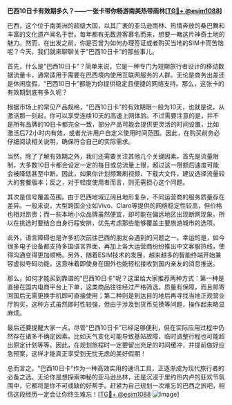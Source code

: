 **巴西10日卡有效期多久？——一张卡带你畅游南美热带雨林[[TG💪+ @esim1088](https://t.me/s/esim1088)]**

巴西，这个位于南美洲的超级大国，以其广袤的亚马逊雨林、热情奔放的桑巴舞和丰富的文化遗产闻名于世。每年都有无数游客慕名而来，想要一睹这片神奇土地的魅力。然而，在出发之前，你是否曾为如何办理签证或者购买当地的SIM卡而苦恼呢？今天，我们就来聊聊关于“巴西10日卡”的那些事儿。

首先，什么是“巴西10日卡”？简单来说，它是一种专门为短期旅行者设计的移动数据流量卡，通常适用于需要在巴西境内使用互联网服务的人群。无论是商务出差还是休闲度假，“巴西10日卡”都能为你提供稳定且便捷的网络支持。那么，这张卡的有效期到底有多久呢？

根据市场上的常见产品规格，“巴西10日卡”的有效期限一般为10天，也就是说，从激活那一刻起，你可以享受连续10天的高速上网体验。不过需要注意的是，并不是所有品牌的10日卡都完全一致，部分产品可能会提供更灵活的时间设置，比如激活后72小时内有效，或者允许用户自定义使用时间范围。因此，在购买前务必仔细阅读相关说明，确保符合自己的实际需求。

当然，除了了解有效期之外，我们还需要关注其他几个关键因素。首先是流量限制，大多数10日卡都会设定一定的每日或总流量上限，超过这一限额后速度可能会被降低甚至中断。因此，如果你计划频繁刷视频、下载大文件，建议选择流量较大的套餐版本；反之，对于轻度使用者而言，则无需担心这个问题。

其次是信号覆盖范围。由于巴西地域辽阔且地形复杂，不同运营商的服务质量存在差异。一般来说，大型跨国企业如Vivo、Claro等提供的网络稳定性较高，但价格也相对昂贵；而一些本地小众品牌虽然便宜，却可能在偏远地区出现断网现象。所以在挑选时要结合自身行程安排，优先考虑那些能够覆盖主要旅游城市的选项。

此外，语言障碍也是许多初次前往巴西的朋友会遇到的问题之一。幸运的是，如今很多电子设备都支持多国语言界面，再加上各大运营商纷纷推出中文客服热线，使得沟通变得更加顺畅。另外，随着ESIM技术的发展，越来越多的智能终端开始兼容虚拟号码功能，这意味着即使身在国外也能轻松接收到国内亲友的消息推送。

那么，如何才能买到靠谱的“巴西10日卡”呢？这里给大家推荐两种方式：第一种是直接在国内电商平台上下单，这类商品往往经过严格筛选，质量有保障，而且邮寄回国后无需更换手机即可直接使用；第二种则是到达目的地后再寻找当地正规营业厅购买，这种方式虽然即时性较强，但由于涉及到货币兑换等问题，操作起来略显麻烦。

最后还要提醒大家一点，尽管“巴西10日卡”已经足够便利，但在实际应用过程中仍然存在诸多不确定因素。比如天气变化可能导致基站故障，临时调整行程也可能超出原定计划等等。因此，在规划旅程时一定要留出充足的时间缓冲，并提前做好应急预案，这样才能真正享受到无忧无虑的美好假期！

总而言之，“巴西10日卡”作为一种高效实用的通讯工具，正逐渐成为现代旅行者的必备之选。无论你是想探索神秘的亚马逊丛林，还是沉浸于里约热内卢的狂欢节氛围中，它都将是你不可或缺的好帮手。赶紧为自己规划一次难忘的巴西之旅吧，相信这段经历一定会让你终生难忘！[[TG💪+ @esim1088](https://t.me/s/esim1088) ![Image](https://i.postimg.cc/4NQfJmqS/Snipaste-2025-05-13-00-14-12.png)]